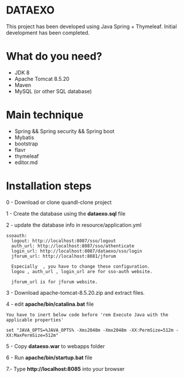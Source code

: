 # DATAEXO
This project has been developed using Java Spring + Thymeleaf. 
Initial development has been completed.

# What do you need?
- JDK 8
- Apache Tomcat 8.5.20
- Maven
- MySQL (or other SQL database)

# Main technique

- Spring && Spring security && Spring boot
- Mybatis
- bootstrap
- flavr
- thymeleaf
- editor.md

# Installation steps 

0 - Download or clone quandl-clone project

1 - Create the database using the **dataexo.sql** file
      
2 - update the database info in resource/application.yml
   
    ssoauth:
      logout: http://localhost:8087/sso/logout
      auth_url: http://localhost:8087/sso/athenticate
      login_url: http://localhost:8087/dataexo/sso/login
      jforum_url: http://localhost:8081/jforum
      
      Especially  , you have to change these configuration.
      logou , auth_url , login_url are for sso-auth website.
      
      jforum_url is for jforum website.
      
3 - Download apache-tomcat-8.5.20.zip and extract files.  

4 - edit **apache/bin/catalina.bat** file

    You have to inert below code before 'rem Execute Java with the applicable properties'
    
    set "JAVA_OPTS=%JAVA_OPTS% -Xms2048m -Xmx2048m -XX:PermSize=512m -XX:MaxPermSize=512m"
    
5 - Copy **dataexo.war** to webapps folder

6 - Run **apache/bin/startup.bat** file

7.- Type **http://localhost:8085** into your browser

